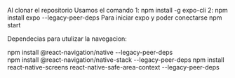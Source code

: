 Al clonar el repositorio 
Usamos el comando 
1: npm install -g expo-cli 
2: npm install expo --legacy-peer-deps
Para iniciar expo  y poder conectarse  npm start

Dependecias para utulizar la navegacion:

npm install @react-navigation/native --legacy-peer-deps   
npm install @react-navigation/native-stack --legacy-peer-deps
npm install react-native-screens react-native-safe-area-context --legacy-peer-deps 
